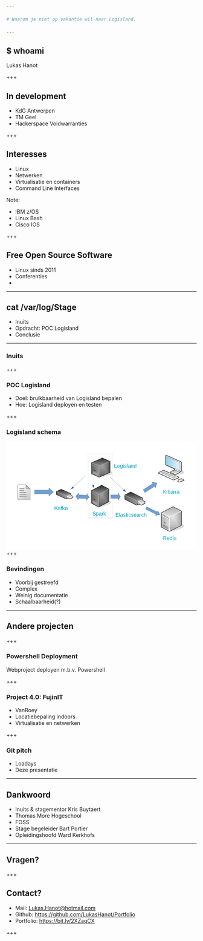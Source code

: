 ```yaml
---

# Waarom je niet op vakantie wil naar Logisland.

---
```


## $ whoami
Lukas Hanot

+++

## In development
* KdG Antwerpen
* TM Geel
* Hackerspace Voidwarranties

+++
## Interesses
* Linux
* Netwerken
* Virtualisatie en containers
* Command Line Interfaces

Note:
- IBM z/OS
- Linux Bash
- Cisco IOS

+++

## Free Open Source Software
* Linux sinds 2011
* Conferenties
*  

---

## cat /var/log/Stage
- Inuits
- Opdracht: POC Logisland
- Conclusie 

---

### Inuits

+++

### POC Logisland
- Doel: bruikbaarheid van Logisland bepalen
- Hoe: Logisland deployen en testen

+++

### Logisland schema
![Logisland Schema](Resources/Screenshots/StageInuits.jpg)
+++

### Bevindingen
- Voorbij gestreefd
- Complex  
- Weinig documentatie
- Schaalbaarheid(?)

---

## Andere projecten

+++

### Powershell Deployment
Webproject deployen m.b.v. Powershell

+++

### Project 4.0: FujinIT
- VanRoey
- Locatiebepaling indoors
- Virtualisatie en netwerken

+++

### Git pitch
- Loadays
- Deze presentatie 

---

## Dankwoord
- Inuits & stagementor Kris Buytaert
- Thomas More Hogeschool
- FOSS 
- Stage begeleider Bart Portier
- Opleidingshoofd Ward Kerkhofs

---

## Vragen?

+++

## Contact?
* Mail: Lukas.Hanot@hotmail.com
* Github: https://github.com/LukasHanot/Portfolio
* Portfolio: https://bit.ly/2XZaqCX

+++ 

